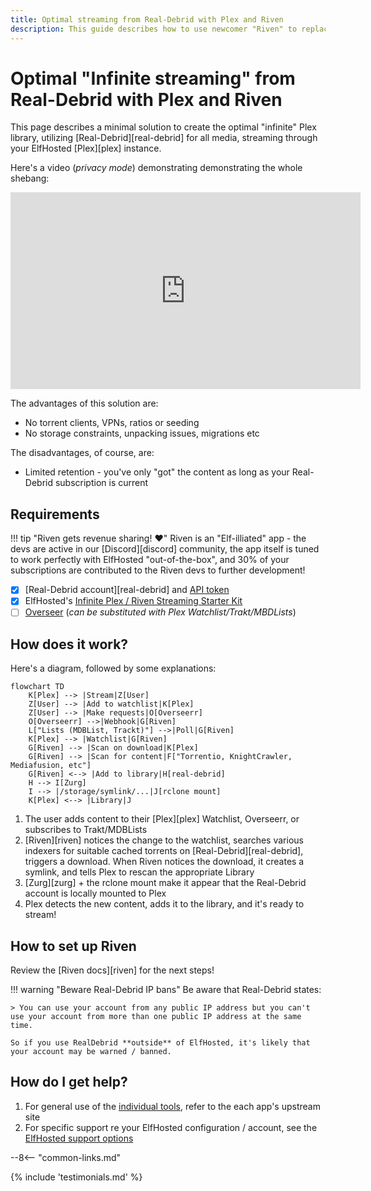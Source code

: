 ```yaml
---
title: Optimal streaming from Real-Debrid with Plex and Riven
description: This guide describes how to use newcomer "Riven" to replace plex_debrid or the Aars as an all-in-one solution for managing your Real-Debrid media collection
---
```

# Optimal "Infinite streaming" from Real-Debrid with Plex and Riven

This page describes a minimal solution to create the optimal "infinite" Plex library, utilizing [Real-Debrid][real-debrid] for all media, streaming through your ElfHosted [Plex][plex] instance.

Here's a video (*privacy mode*) demonstrating demonstrating the whole shebang:

<iframe width="560" height="315" src="https://www.youtube.com/embed/ZHZAEhLuJqk?si=t5HJ5RT8UOfDDuXs" title="YouTube video player" frameborder="0" allow="accelerometer; autoplay; clipboard-write; encrypted-media; gyroscope; picture-in-picture; web-share" referrerpolicy="strict-origin-when-cross-origin" allowfullscreen></iframe>

The advantages of this solution are:

* No torrent clients, VPNs, ratios or seeding
* No storage constraints, unpacking issues, migrations etc

The disadvantages, of course, are:

* Limited retention - you've only "got" the content as long as your Real-Debrid subscription is current

## Requirements

!!! tip "Riven gets revenue sharing! :heart:"
    Riven is an "Elf-illiated" app - the devs are active in our [Discord][discord] community, the app itself is tuned to work perfectly with ElfHosted "out-of-the-box", and 30% of your subscriptions are contributed to the Riven devs to further development!

* [x] [Real-Debrid account][real-debrid] and [API token](https://real-debrid.com/apitoken)
* [x] ElfHosted's [Infinite Plex / Riven Streaming Starter Kit](https://store.elfhosted.com/product/plex-riven-infinite-streaming-starter-kit)
* [ ] [Overseer](https://store.elfhosted.com/product/overseerr) (*can be substituted with Plex Watchlist/Trakt/MBDLists*)

## How does it work?

Here's a diagram, followed by some explanations:

```mermaid
flowchart TD
    K[Plex] --> |Stream|Z[User]
    Z[User] --> |Add to watchlist|K[Plex]
    Z[User] --> |Make requests|O[Overseerr]    
    O[Overseerr] -->|Webhook|G[Riven]
    L["Lists (MDBList, Trackt)"] -->|Poll|G[Riven]    
    K[Plex] --> |Watchlist|G[Riven]
    G[Riven] --> |Scan on download|K[Plex]
    G[Riven] --> |Scan for content|F["Torrentio, KnightCrawler, Mediafusion, etc"]
    G[Riven] <--> |Add to library|H[real-debrid]
    H --> I[Zurg]
    I --> |/storage/symlink/...|J[rclone mount]
    K[Plex] <--> |Library|J
```

1. The user adds content to their [Plex][plex] Watchlist, Overseerr, or subscribes to Trakt/MDBLists
2. [Riven][riven] notices the change to the watchlist, searches various indexers for suitable cached torrents on [Real-Debrid][real-debrid], triggers a download. When Riven notices the download, it creates a symlink, and tells Plex to rescan the appropriate Library
3. [Zurg][zurg] + the rclone mount make it appear that the Real-Debrid account is locally mounted to Plex
4. Plex detects the new content, adds it to the library, and it's ready to stream!

## How to set up Riven

Review the [Riven docs][riven] for the next steps!

!!! warning "Beware Real-Debrid IP bans"
    Be aware that Real-Debrid states:
    
    > You can use your account from any public IP address but you can't use your account from more than one public IP address at the same time.

    So if you use RealDebrid **outside** of ElfHosted, it's likely that your account may be warned / banned.

## How do I get help?

1. For general use of the [individual tools](/apps/), refer to the each app's upstream site
2. For specific support re your ElfHosted configuration / account, see the [ElfHosted support options](/get-help)

--8<-- "common-links.md"

{% include 'testimonials.md' %}